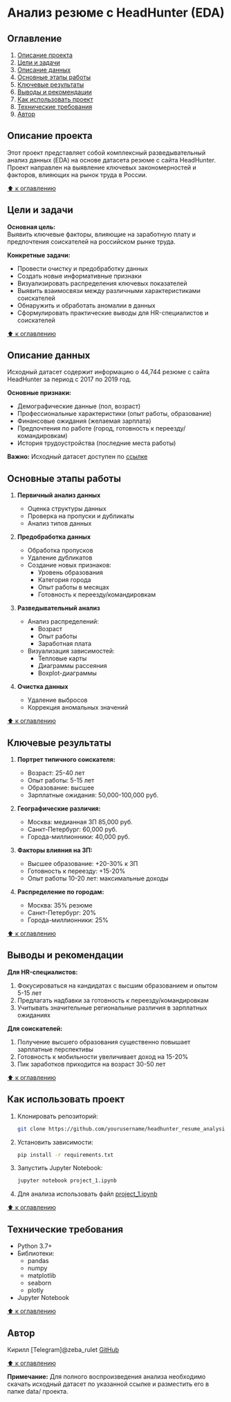 # Анализ резюме с HeadHunter (EDA)

## Оглавление
1. [Описание проекта](#описание-проекта)
2. [Цели и задачи](#цели-и-задачи)
3. [Описание данных](#описание-данных)
4. [Основные этапы работы](#основные-этапы-работы)
5. [Ключевые результаты](#ключевые-результаты)
6. [Выводы и рекомендации](#выводы-и-рекомендации)
7. [Как использовать проект](#как-использовать-проект)
8. [Технические требования](#технические-требования)
9. [Автор](#автор)

## Описание проекта
Этот проект представляет собой комплексный разведывательный анализ данных (EDA) на основе датасета резюме с сайта HeadHunter. Проект направлен на выявление ключевых закономерностей и факторов, влияющих на рынок труда в России.

[:arrow_up: к оглавлению](#оглавление)

## Цели и задачи
**Основная цель:**  
Выявить ключевые факторы, влияющие на заработную плату и предпочтения соискателей на российском рынке труда.

**Конкретные задачи:**
- Провести очистку и предобработку данных
- Создать новые информативные признаки
- Визуализировать распределения ключевых показателей
- Выявить взаимосвязи между различными характеристиками соискателей
- Обнаружить и обработать аномалии в данных
- Сформулировать практические выводы для HR-специалистов и соискателей

[:arrow_up: к оглавлению](#оглавление)

## Описание данных
Исходный датасет содержит информацию о 44,744 резюме с сайта HeadHunter за период с 2017 по 2019 год.

**Основные признаки:**
- Демографические данные (пол, возраст)
- Профессиональные характеристики (опыт работы, образование)
- Финансовые ожидания (желаемая зарплата)
- Предпочтения по работе (город, готовность к переезду/командировкам)
- История трудоустройства (последние места работы)

**Важно:** Исходный датасет доступен по [ссылке](https://drive.google.com/file/d/1dB4QI0H2fCST6tmyldF9t_BG6ADQr0lz/view?usp=drive_link)

## Основные этапы работы
1. **Первичный анализ данных**
   - Оценка структуры данных
   - Проверка на пропуски и дубликаты
   - Анализ типов данных

2. **Предобработка данных**
   - Обработка пропусков
   - Удаление дубликатов
   - Создание новых признаков:
     - Уровень образования
     - Категория города
     - Опыт работы в месяцах
     - Готовность к переезду/командировкам

3. **Разведывательный анализ**
   - Анализ распределений:
     - Возраст
     - Опыт работы
     - Заработная плата
   - Визуализация зависимостей:
     - Тепловые карты
     - Диаграммы рассеяния
     - Boxplot-диаграммы

4. **Очистка данных**
   - Удаление выбросов
   - Коррекция аномальных значений

[:arrow_up: к оглавлению](#оглавление)

## Ключевые результаты
1. **Портрет типичного соискателя:**
   - Возраст: 25-40 лет
   - Опыт работы: 5-15 лет
   - Образование: высшее
   - Зарплатные ожидания: 50,000-100,000 руб.

2. **Географические различия:**
   - Москва: медианная ЗП 85,000 руб.
   - Санкт-Петербург: 60,000 руб.
   - Города-миллионники: 40,000 руб.

3. **Факторы влияния на ЗП:**
   - Высшее образование: +20-30% к ЗП
   - Готовность к переезду: +15-20%
   - Опыт работы 10-20 лет: максимальные доходы

4. **Распределение по городам:**
   - Москва: 35% резюме
   - Санкт-Петербург: 20%
   - Города-миллионники: 25%

[:arrow_up: к оглавлению](#оглавление)

## Выводы и рекомендации
**Для HR-специалистов:**
1. Фокусироваться на кандидатах с высшим образованием и опытом 5-15 лет
2. Предлагать надбавки за готовность к переезду/командировкам
3. Учитывать значительные региональные различия в зарплатных ожиданиях

**Для соискателей:**
1. Получение высшего образования существенно повышает зарплатные перспективы
2. Готовность к мобильности увеличивает доход на 15-20%
3. Пик заработков приходится на возраст 30-50 лет

[:arrow_up: к оглавлению](#оглавление)

## Как использовать проект
1. Клонировать репозиторий:
   ```bash
   git clone https://github.com/yourusername/headhunter_resume_analysis.git
2. Установить зависимости:
    ```bash
    pip install -r requirements.txt
3. Запустить Jupyter Notebook:
    ```bash
    jupyter notebook project_1.ipynb
4. Для анализа использовать файл [project_1.ipynb](https://github.com/zebrarulet/headhunter_resume_analysis)

[:arrow_up: к оглавлению](#оглавление)

## Технические требования
- Python 3.7+
- Библиотеки:
    + pandas
    + numpy
    + matplotlib
    + seaborn
    + plotly
- Jupyter Notebook

[:arrow_up: к оглавлению](#оглавление)

## Автор
Кирилл
[Telegram]@zeba_rulet
[GitHub](https://github.com/zebrarulet)

[:arrow_up: к оглавлению](#оглавление)

**Примечание:** Для полного воспроизведения анализа необходимо скачать исходный датасет по указанной ссылке и разместить его в папке data/ проекта.